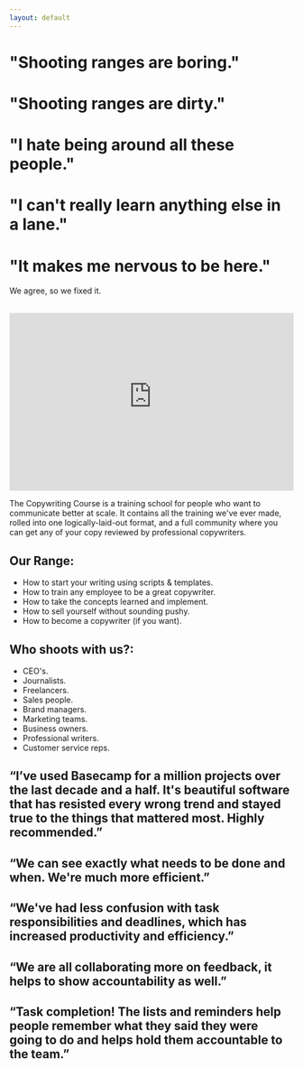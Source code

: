 ```yaml
---
layout: default
---
```


# "Shooting ranges are boring."
# "Shooting ranges are dirty."
# "I hate being around all these people."
# "I can't really learn anything else in a lane."
# "It makes me nervous to be here."

We agree, so we fixed it.

<br>

<iframe width="100%" height="315" src="https://www.youtube-nocookie.com/embed/0hQftUDphjU" frameborder="0" allow="accelerometer; autoplay; clipboard-write; encrypted-media; gyroscope; picture-in-picture" allowfullscreen></iframe>

<br>

The Copywriting Course is a training school for people who want to communicate better at scale. It contains all the training we've ever made, rolled into one logically-laid-out format, and a full community where you can get any of your copy reviewed by professional copywriters.

## Our Range:
 
- How to start your writing using scripts & templates.
- How to train any employee to be a great copywriter.
- How to take the concepts learned and implement.
- How to sell yourself without sounding pushy.
- How to become a copywriter (if you want).

## Who shoots with us?:

- CEO's.
- Journalists.
- Freelancers.
- Sales people.
- Brand managers.
- Marketing teams.
- Business owners.
- Professional writers.
- Customer service reps.

## “I’ve used Basecamp for a million projects over the last decade and a half. It's beautiful software that has resisted every wrong trend and stayed true to the things that mattered most. Highly recommended.”

## “We can see exactly what needs to be done and when. We're much more efficient.”

## “We've had less confusion with task responsibilities and deadlines, which has increased productivity and efficiency.”

## “We are all collaborating more on feedback, it helps to show accountability as well.”

## “Task completion! The lists and reminders help people remember what they said they were going to do and helps hold them accountable to the team.”
